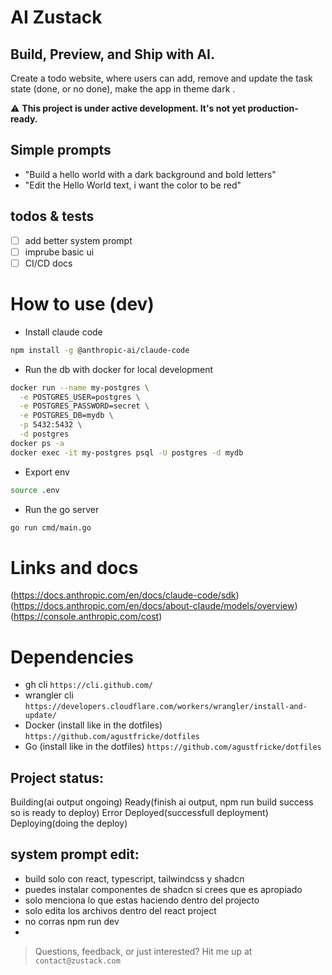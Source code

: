 # AI Zustack

## Build, Preview, and Ship with AI.

Create a todo website, where users can add, remove and update the task state (done, or no done), make the app in theme dark .

⚠️ **This project is under active development. It's not yet production-ready.**

## Simple prompts
- "Build a hello world with a dark background and bold letters"
- "Edit the Hello World text, i want the color to be red"

## todos & tests
- [ ] add better system prompt
- [ ] imprube basic ui
- [ ] CI/CD docs

# How to use (dev)
- Install claude code
```bash
npm install -g @anthropic-ai/claude-code
```
- Run the db with docker for local development
```bash
docker run --name my-postgres \
  -e POSTGRES_USER=postgres \
  -e POSTGRES_PASSWORD=secret \
  -e POSTGRES_DB=mydb \
  -p 5432:5432 \
  -d postgres
docker ps -a
docker exec -it my-postgres psql -U postgres -d mydb
```
- Export env
```bash
source .env
```
- Run the go server
```bash
go run cmd/main.go
```

# Links and docs
(https://docs.anthropic.com/en/docs/claude-code/sdk)
(https://docs.anthropic.com/en/docs/about-claude/models/overview)
(https://console.anthropic.com/cost)

# Dependencies
- gh cli `https://cli.github.com/`
- wrangler cli `https://developers.cloudflare.com/workers/wrangler/install-and-update/`
- Docker (install like in the dotfiles) `https://github.com/agustfricke/dotfiles`
- Go (install like in the dotfiles) `https://github.com/agustfricke/dotfiles`

## Project status:
Building(ai output ongoing)
Ready(finish ai output, npm run build success so is ready to deploy)
Error
Deployed(successfull deployment)
Deploying(doing the deploy)

## system prompt edit: 
- build solo con react, typescript, tailwindcss y shadcn
- puedes instalar componentes de shadcn si crees que es apropiado
- solo menciona lo que estas haciendo dentro del projecto
- solo edita los archivos dentro del react project
- no corras npm run dev 
- 

> Questions, feedback, or just interested? Hit me up at ```contact@zustack.com```
